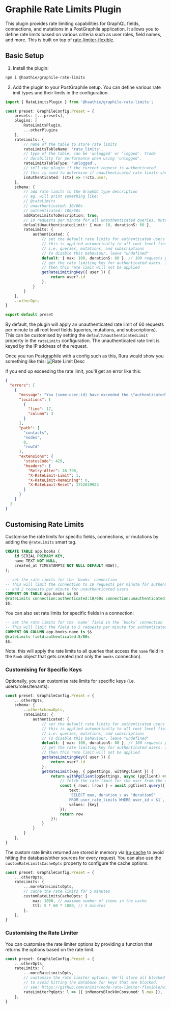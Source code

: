 # Graphile Rate Limits Plugin

This plugin provides rate limiting capabilities for GraphQL fields, connections, and mutations in a PostGraphile application. It allows you to define rate limits based on various criteria such as user roles, field names, and more.
This is built on top of [rate-limiter-flexible](https://github.com/animir/node-rate-limiter-flexible).

## Basic Setup

1. Install the plugin:
``` sh
npm i @haathie/graphile-rate-limits
```
2. Add the plugin to your PostGraphile setup. You can define various rate imit types and their limits in the configuration.
``` ts
import { RateLimitsPlugin } from '@haathie/graphile-rate-limits';

const preset: GraphileConfig.Preset = {
	presets: [...presets],
	plugins: [
		RateLimitsPlugin,
		...otherPlugins
	],
	rateLimits: {
		// name of the table to store rate limits
		rateLimitsTableName: 'rate_limits',
		// type of the table, can be 'unlogged' or 'logged'. Trade
		// durability for performance when using 'unlogged'.
		rateLimitsTableType: 'unlogged',
		// tell the plugin if the current request is authenticated
		// this is used to determine if unauthenticated rate limits should be applied
		isAuthenticated: (ctx) => !!ctx.user,
	},
	schema: {
		// add rate limits to the GraphQL type description
		// eg. will print something like:
		// @rateLimits
		// unauthenticated: 10/60s
		// authenticated: 100/60s
		addRateLimitsToDescription: true,
		// 10 requests per minute for all unauthenticated queries, mutations, and subscriptions
		defaultUnauthenticatedLimit: { max: 10, durationS: 60 },
		rateLimits: {
			authenticated: {
				// set the default rate limits for authenticated users
				// this is applied automatically to all root level fields
				// i.e. queries, mutations, and subscriptions
				// To disable this behaviour, leave "undefined"
				default: { max: 100, durationS: 60 }, // 100 requests per minute
				// get the rate limiting key for authenticated users. If undefined,
				// then this rate limit will not be applied
				getRateLimitingKey({ user }) {
					return user?.id
				},
			}
		}
	},
	..otherOpts
}

export default preset
```

By default, the plugin will apply an unauthenticated rate limit of 60 requests per minute to all root level fields (queries, mutations, and subscriptions). This can be customised by setting the `defaultUnauthenticatedLimit` property in the `rateLimits` configuration.
The unauthenticated rate limit is keyed by the IP address of the request.

Once you run Postgraphile with a config such as this, Ruru would show you something like this:
![Rate Limit Desc](assets/desc.png)

If you end up exceeding the rate limit, you'll get an error like this:
``` json
{
  "errors": [
    {
      "message": "You (some-user-id) have exceeded the \"authenticated\" rate limit for \"Contact.createdAt\". 2/10 points consumed over 60s",
      "locations": [
        {
          "line": 17,
          "column": 3
        }
      ],
      "path": [
        "contacts",
        "nodes",
        0,
        "rowId"
      ],
      "extensions": {
        "statusCode": 429,
        "headers": {
          "Retry-After": 46.798,
          "X-RateLimit-Limit": 1,
          "X-RateLimit-Remaining": 0,
          "X-RateLimit-Reset": 1752039923
        }
      }
    }
  ]
}
```

## Customising Rate Limits

Customise the rate limits for specific fields, connections, or mutations by adding the `@rateLimits` smart tag.
``` sql
CREATE TABLE app.books (
	id SERIAL PRIMARY KEY,
	name TEXT NOT NULL,
	created_at TIMESTAMPTZ NOT NULL DEFAULT NOW(),
);

-- set the rate limits for the `books` connection
-- This will limit the connection to 10 requests per minute for authenticated users
-- and 2 requests per minute for unauthenticated users
COMMENT ON TABLE app.books is $$
@rateLimits connection:authenticated:10/60s connection:unauthenticated:2/60s
$$;
```

You can also set rate limits for specific fields in a connection:
``` sql
-- set the rate limits for the `name` field in the `books` connection
-- This will limit the field to 5 requests per minute for authenticated users
COMMENT ON COLUMN app.books.name is $$
@rateLimits field:authenticated:5/60s
$$;
```

Note: this will apply the rate limits to all queries that access the `name` field in the `Book` object that gets created (not only the `books` connection).

### Customising for Specific Keys

Optionally, you can customise rate limits for specific keys (i.e. users/roles/tenants):
``` ts
const preset: GraphileConfig.Preset = {
	...otherOpts,
	schema: {
		..otherSchemaOpts,
		rateLimits: {
			authenticated: {
				// set the default rate limits for authenticated users
				// this is applied automatically to all root level fields
				// i.e. queries, mutations, and subscriptions
				// To disable this behaviour, leave "undefined"
				default: { max: 100, durationS: 60 }, // 100 requests per minute
				// get the rate limiting key for authenticated users. If undefined,
				// then this rate limit will not be applied
				getRateLimitingKey({ user }) {
					return user?.id
				},
				getRateLimit(key, { pgSettings, withPgClient }) {
					return withPgClient(pgSettings, async (pgClient) => {
						// fetch the rate limit for the user from the database
						const { rows: [row] } = await pgClient.query({
							text: 
							`SELECT max, duration_s as "durationS"
							FROM user_rate_limits WHERE user_id = $1`,
							values: [key]
						});
						return row
					});
				}
			}
		}
	},
}
```

The custom rate limits returned are stored in memory via [lru-cache](https://www.npmjs.com/package/lru-cache) to avoid hitting the database/other sources for every request. You can also use the `customRateLimitsCacheOpts` property to configure the cache options.
``` ts
const preset: GraphileConfig.Preset = {
	...otherOpts,
	rateLimits: {
		...moreRateLimitsOpts,
		// cache the rate limits for 5 minutes
		customRateLimitsCacheOpts: {
			max: 1000, // maximum number of items in the cache
			ttl: 5 * 60 * 1000, // 5 minutes
		},
	},
}
```

### Customising the Rate Limiter

You can customise the rate limiter options by providing a function that returns the options based on the rate limit.
``` ts
const preset: GraphileConfig.Preset = {
	...otherOpts,
	rateLimits: {
		...moreRateLimitsOpts,
		// customise the rate limiter options. We'll store all blocked keys in memory
		// to avoid hitting the database for keys that are blocked.
		// see: https://github.com/animir/node-rate-limiter-flexible/wiki/Overall-example#apply-in-memory-block-strategy-to-avoid-extra-requests-to-store
		rateLimiterPgOpts: l => ({ inMemoryBlockOnConsumed: l.max }),
	},
}
```